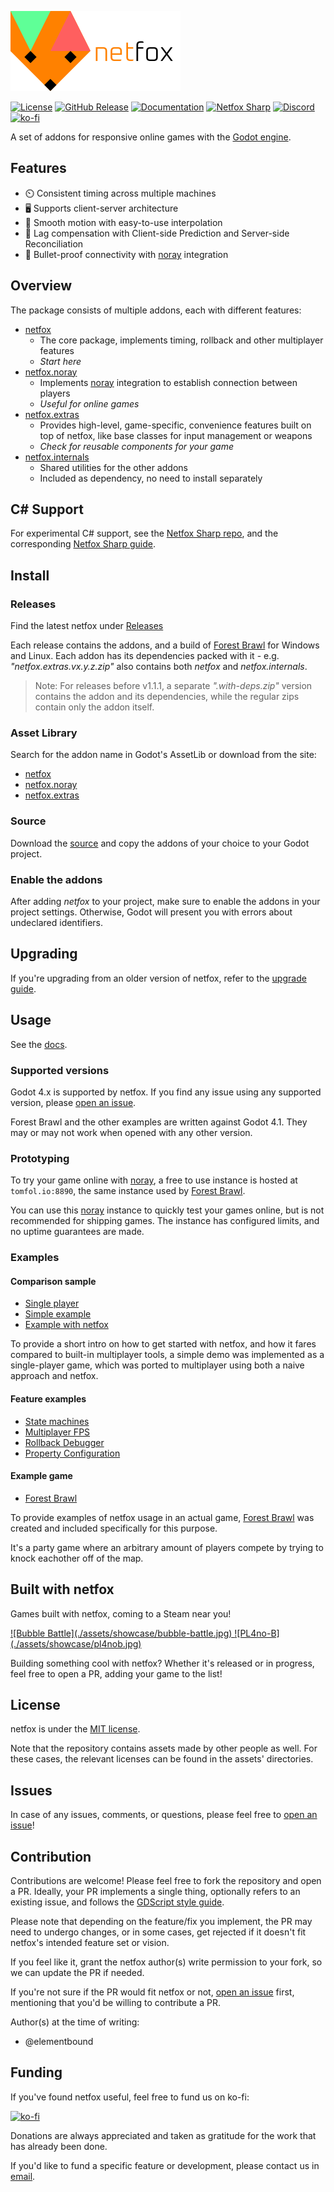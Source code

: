![netfox banner](./docs/assets/press-kit/netfox-banner-hor-alt.svg.preview.png)

[![License](https://img.shields.io/github/license/foxssake/netfox)](https://github.com/foxssake/netfox/blob/main/LICENSE)
[![GitHub Release](https://img.shields.io/github/v/release/foxssake/netfox)](https://github.com/foxssake/netfox/releases)
[![Documentation](https://img.shields.io/badge/Docs-github.io-blue)](https://foxssake.github.io/netfox/)
[![Netfox Sharp](https://img.shields.io/badge/View-Netfox_Sharp-orange)](https://github.com/CyFurStudios/NetfoxSharp)
[![Discord](https://img.shields.io/discord/1253434107656933447?logo=discord&label=Discord)](https://discord.gg/xWGh4GskG5)
[![ko-fi](https://img.shields.io/badge/Support%20on-ko--fi-ff5e5b?logo=ko-fi)](https://ko-fi.com/T6T8WZD0W)

A set of addons for responsive online games with the [Godot engine].

## Features

* ⏲️  Consistent timing across multiple machines
* 🖥️ Supports client-server architecture
* 🧈 Smooth motion with easy-to-use interpolation
* 💨 Lag compensation with Client-side Prediction and Server-side Reconciliation
* 🛜 Bullet-proof connectivity with [noray] integration

## Overview

The package consists of multiple addons, each with different features:

* [netfox]
  * The core package, implements timing, rollback and other multiplayer
    features
  * *Start here*
* [netfox.noray]
  * Implements [noray] integration to establish connection between players
  * *Useful for online games*
* [netfox.extras]
  * Provides high-level, game-specific, convenience features built on top of
    netfox, like base classes for input management or weapons
  * *Check for reusable components for your game*
* [netfox.internals]
  * Shared utilities for the other addons
  * Included as dependency, no need to install separately

## C# Support
For experimental C# support, see the [Netfox Sharp repo], and the corresponding
[Netfox Sharp guide].

## Install

### Releases

Find the latest netfox under
[Releases](https://github.com/foxssake/netfox/releases)

Each release contains the addons, and a build of [Forest Brawl] for Windows and
Linux. Each addon has its dependencies packed with it - e.g.
*"netfox.extras.vx.y.z.zip"* also contains both *netfox* and
*netfox.internals*.

> Note: For releases before v1.1.1, a separate *".with-deps.zip"* version
> contains the addon and its dependencies, while the regular zips contain only
> the addon itself.

### Asset Library

Search for the addon name in Godot's AssetLib or download from the site:

* [netfox](https://godotengine.org/asset-library/asset/2375)
* [netfox.noray](https://godotengine.org/asset-library/asset/2376)
* [netfox.extras](https://godotengine.org/asset-library/asset/2377)

### Source

Download the [source] and copy the addons of your choice to your Godot project.

### Enable the addons

After adding *netfox* to your project, make sure to enable the addons in your
project settings. Otherwise, Godot will present you with errors about
undeclared identifiers.

## Upgrading

If you're upgrading from an older version of netfox, refer to the [upgrade
guide](docs/upgrading.md).

## Usage

See the [docs](https://foxssake.github.io/netfox/).

### Supported versions

Godot 4.x is supported by netfox. If you find any issue using any supported
version, please [open an issue].

Forest Brawl and the other examples are written against Godot 4.1. They may or
may not work when opened with any other version.

### Prototyping

To try your game online with [noray], a free to use instance is hosted at
`tomfol.io:8890`, the same instance used by [Forest Brawl].

You can use this [noray] instance to quickly test your games online, but is not
recommended for shipping games. The instance has configured limits, and no
uptime guarantees are made.

### Examples

#### Comparison sample

* [Single player](examples/single-player)
* [Simple example](examples/multiplayer-simple)
* [Example with netfox](examples/multiplayer-netfox)

To provide a short intro on how to get started with netfox, and how it fares
compared to built-in multiplayer tools, a simple demo was implemented as a
single-player game, which was ported to multiplayer using both a naive approach
and netfox.

#### Feature examples

* [State machines](examples/multiplayer-state-machine)
* [Multiplayer FPS](examples/multiplayer-fps)
* [Rollback Debugger](examples/rollback-debugger)
* [Property Configuration](examples/property-configuration)

#### Example game

* [Forest Brawl]

To provide examples of netfox usage in an actual game, [Forest Brawl] was
created and included specifically for this purpose.

It's a party game where an arbitrary amount of players compete by trying to
knock eachother off of the map.

## Built with netfox

Games built with netfox, coming to a Steam near you!

<a href="https://store.steampowered.com/app/3180520/Bubble_Battle/">
![Bubble Battle](./assets/showcase/bubble-battle.jpg)
</a>
<a href="https://store.steampowered.com/app/3423700/PL4noB/">
![PL4no-B](./assets/showcase/pl4nob.jpg)
</a>

Building something cool with netfox? Whether it's released or in progress, feel
free to open a PR, adding your game to the list!

## License

netfox is under the [MIT license](LICENSE).

Note that the repository contains assets made by other people as well. For
these cases, the relevant licenses can be found in the assets' directories.

## Issues

In case of any issues, comments, or questions, please feel free to [open an issue]!

## Contribution

Contributions are welcome! Please feel free to fork the repository and open a
PR. Ideally, your PR implements a single thing, optionally refers to an
existing issue, and follows the [GDScript style guide].

Please note that depending on the feature/fix you implement, the PR may need to
undergo changes, or in some cases, get rejected if it doesn't fit netfox's
intended feature set or vision.

If you feel like it, grant the netfox author(s) write permission to your fork,
so we can update the PR if needed.

If you're not sure if the PR would fit netfox or not, [open an issue] first,
mentioning that you'd be willing to contribute a PR.

Author(s) at the time of writing:

* @elementbound

## Funding

If you've found netfox useful, feel free to fund us on ko-fi:

[![ko-fi](https://ko-fi.com/img/githubbutton_sm.svg)](https://ko-fi.com/T6T8WZD0W)

Donations are always appreciated and taken as gratitude for the work that has
already been done.

If you'd like to fund a specific feature or development, please contact us in [email].

[Netfox Sharp repo]: https://github.com/CyFurStudios/NetfoxSharp
[Netfox Sharp guide]: https://foxssake.github.io/netfox/latest/netfox/guides/netfox-sharp/

[source]: https://github.com/foxssake/netfox/archive/refs/heads/main.zip
[Godot engine]: https://godotengine.org/
[noray]: https://github.com/foxssake/noray

[netfox]: addons/netfox
[netfox.noray]: addons/netfox.noray
[netfox.extras]: addons/netfox.extras
[netfox.internals]: addons/netfox.internals
[Forest Brawl]: examples/forest-brawl

[open an issue]: https://github.com/foxssake/netfox/issues
[GDScript style guide]: https://docs.godotengine.org/en/stable/tutorials/scripting/gdscript/gdscript_styleguide.html

[email]: mailto:foxssake@gmail.com?subject=netfox
